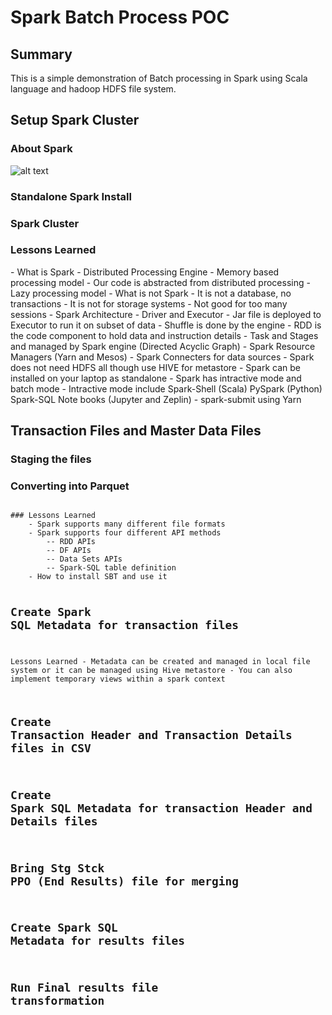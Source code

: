 # Spark Batch Process POC
## Summary
This is a simple demonstration of Batch processing in Spark using Scala language and hadoop HDFS file system. 

## Setup Spark Cluster
### About Spark
![alt text](https://github.com/al-kannan/SparkBatchProcessPOC/tree/master/images/Page1.png "About Spark")

### Standalone Spark Install
<screenshot>

### Spark Cluster
<screenshot>

### Lessons Learned
<screenshot>
	- What is Spark
		- Distributed Processing Engine
		- Memory based processing model
		- Our code is abstracted from distributed processing
		- Lazy processing model
	- What is not Spark
		- It is not a database, no transactions
		- It is not for storage systems
		- Not good for too many sessions
	- Spark Architecture
		- Driver and Executor
		- Jar file is deployed to Executor to run it on subset of data
		- Shuffle is done by the engine
		- RDD is the code component to hold data and instruction details
		- Task and Stages and managed by Spark engine	
			(Directed Acyclic Graph)
	- Spark Resource Managers (Yarn and Mesos)
	- Spark Connecters for data sources
	- Spark does not need HDFS all though use HIVE for metastore
	- Spark can be installed on your laptop as standalone
	- Spark has intractive mode and batch mode
		- Intractive mode include 
			Spark-Shell (Scala)
			PySpark (Python) 
			Spark-SQL
			Note books (Jupyter and Zeplin)
		- spark-submit using Yarn

## Transaction Files and Master Data Files
### Staging the files
### Converting into Parquet 
<code insert>
### Lessons Learned
	- Spark supports many different file formats
	- Spark supports four different API methods
		-- RDD APIs
		-- DF APIs
		-- Data Sets APIs
		-- Spark-SQL table definition
	- How to install SBT and use it

## Create Spark SQL Metadata for transaction files
Lessons Learned
	- Metadata can be created and managed in local file system
		or it can be managed using Hive metastore
	- You can also implement temporary views within a spark context
	
## Create Transaction Header and Transaction Details files in CSV

## Create Spark SQL Metadata for transaction Header and Details files

## Bring Stg Stck PPO (End Results) file for merging

## Create Spark SQL Metadata for results files

## Run Final results file transformation

